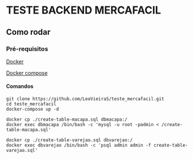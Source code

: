 # TESTE BACKEND MERCAFACIL

## Como rodar

### Pré-requisitos
[Docker](https://www.docker.com/)

[Docker compose](https://docs.docker.com/compose/install/) 

  #### Comandos

    git clone https://github.com/LeoVieiraS/teste_mercafacil.git
    cd teste_mercafacil
    docker-compose up -d

    docker cp ./create-table-macapa.sql dbmacapa:/
    docker exec dbmacapa /bin/bash -c 'mysql -u root -padmin < /create-table-macapa.sql'

    docker cp ./create-table-varejao.sql dbvarejao:/
    docker exec dbvarejao /bin/bash -c 'psql admin admin -f create-table-varejao.sql'
